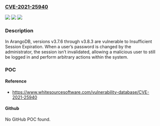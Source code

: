 ### [CVE-2021-25940](https://cve.mitre.org/cgi-bin/cvename.cgi?name=CVE-2021-25940)
![](https://img.shields.io/static/v1?label=Product&message=arangodb&color=blue)
![](https://img.shields.io/static/v1?label=Version&message=%3E%3D%20v3.7.6%20&color=brighgreen)
![](https://img.shields.io/static/v1?label=Vulnerability&message=CWE-613%20Insufficient%20Session%20Expiration&color=brighgreen)

### Description

In ArangoDB, versions v3.7.6 through v3.8.3 are vulnerable to Insufficient Session Expiration. When a user’s password is changed by the administrator, the session isn’t invalidated, allowing a malicious user to still be logged in and perform arbitrary actions within the system.

### POC

#### Reference
- https://www.whitesourcesoftware.com/vulnerability-database/CVE-2021-25940

#### Github
No GitHub POC found.

